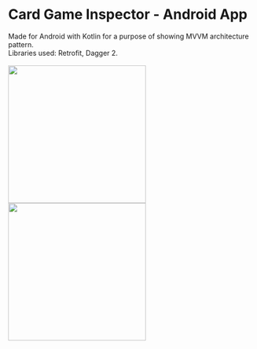 # Card Game Inspector - Android App
Made for Android with Kotlin for a purpose of showing MVVM architecture pattern.<br>
Libraries used: Retrofit, Dagger 2.<br><br>
<img src="https://i.imgur.com/foTiB0V.png" width="280">   <img src="https://i.imgur.com/EBZWR46.png" width="280"> 
